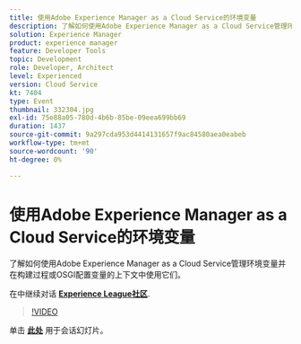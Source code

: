 ```yaml
---
title: 使用Adobe Experience Manager as a Cloud Service的环境变量
description: 了解如何使用Adobe Experience Manager as a Cloud Service管理环境变量并在构建过程或OSGI配置变量的上下文中使用它们。
solution: Experience Manager
product: experience manager
feature: Developer Tools
topic: Development
role: Developer, Architect
level: Experienced
version: Cloud Service
kt: 7404
type: Event
thumbnail: 332304.jpg
exl-id: 75e88a05-780d-4b6b-85be-09eea699bb69
duration: 1437
source-git-commit: 9a297cda953d4414131657f9ac84580aea0eabeb
workflow-type: tm+mt
source-wordcount: '90'
ht-degree: 0%

---
```


# 使用Adobe Experience Manager as a Cloud Service的环境变量

了解如何使用Adobe Experience Manager as a Cloud Service管理环境变量并在构建过程或OSGI配置变量的上下文中使用它们。

在中继续对话 **[Experience League社区](https://adobe.ly/36Yd3v6)**.

>[!VIDEO](https://video.tv.adobe.com/v/332304/?quality=12&learn=on&hidetitle=true)

单击 **[此处](/help/adobe-developers-live/assets/environment-variables-aemcs.pdf)** 用于会话幻灯片。
